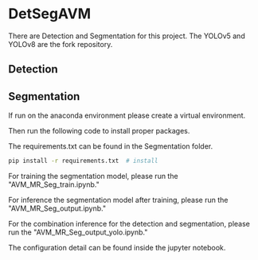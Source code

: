 # DetSegAVM
There are Detection and Segmentation for this project.
The YOLOv5 and YOLOv8 are the fork repository.

## Detection


## Segmentation
If run on the anaconda environment please create a virtual environment.

Then run the following code to install proper packages.

The requirements.txt can be found in the Segmentation folder.
```bash
pip install -r requirements.txt  # install
```

For training the segmentation model, please run the "AVM_MR_Seg_train.ipynb."

For inference the segmentation model after training, please run the "AVM_MR_Seg_output.ipynb."

For the combination inference for the detection and segmentation, please run the "AVM_MR_Seg_output_yolo.ipynb."

The configuration detail can be found inside the jupyter notebook.
